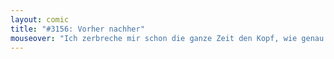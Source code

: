 ```yaml
---
layout: comic
title: "#3156: Vorher nachher"
mouseover: "Ich zerbreche mir schon die ganze Zeit den Kopf, wie genau man ist, wenn man schwang ist. Oder am schwangersten."
---
```

